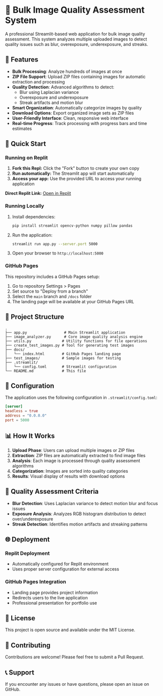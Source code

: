 # 📸 Bulk Image Quality Assessment System

A professional Streamlit-based web application for bulk image quality assessment. This system analyzes multiple uploaded images to detect quality issues such as blur, overexposure, underexposure, and streaks.

## 🌟 Features

- **Bulk Processing**: Analyze hundreds of images at once
- **ZIP File Support**: Upload ZIP files containing images for automatic extraction and processing
- **Quality Detection**: Advanced algorithms to detect:
  - Blur using Laplacian variance
  - Overexposure and underexposure
  - Streak artifacts and motion blur
- **Smart Organization**: Automatically categorize images by quality
- **Download Options**: Export organized image sets as ZIP files
- **User-Friendly Interface**: Clean, responsive web interface
- **Real-time Progress**: Track processing with progress bars and time estimates

## 🚀 Quick Start

### Running on Replit
1. **Fork this Repl:** Click the "Fork" button to create your own copy
2. **Run automatically:** The Streamlit app will start automatically
3. **Access your app:** Use the provided URL to access your running application

**Direct Replit Link:** [Open in Replit](https://replit.com/@Noelleuhl/Image-Quality-sorting)

### Running Locally
1. Install dependencies:
   ```bash
   pip install streamlit opencv-python numpy pillow pandas
   ```
2. Run the application:
   ```bash
   streamlit run app.py --server.port 5000
   ```
3. Open your browser to `http://localhost:5000`

### GitHub Pages
This repository includes a GitHub Pages setup:
1. Go to repository Settings > Pages
2. Set source to "Deploy from a branch"
3. Select the `main` branch and `/docs` folder
4. The landing page will be available at your GitHub Pages URL

## 📁 Project Structure

```
.
├── app.py                 # Main Streamlit application
├── image_analyzer.py      # Core image quality analysis engine
├── utils.py              # Utility functions for file operations
├── create_test_images.py # Tool for generating test images
├── docs/
│   └── index.html        # GitHub Pages landing page
├── test_images/          # Sample images for testing
├── .streamlit/
│   └── config.toml       # Streamlit configuration
└── README.md             # This file
```

## 🔧 Configuration

The application uses the following configuration in `.streamlit/config.toml`:

```toml
[server]
headless = true
address = "0.0.0.0"
port = 5000
```

## 📊 How It Works

1. **Upload Phase**: Users can upload multiple images or ZIP files
2. **Extraction**: ZIP files are automatically extracted to find image files
3. **Analysis**: Each image is processed through quality assessment algorithms
4. **Categorization**: Images are sorted into quality categories
5. **Results**: Visual display of results with download options

## 🎯 Quality Assessment Criteria

- **Blur Detection**: Uses Laplacian variance to detect motion blur and focus issues
- **Exposure Analysis**: Analyzes RGB histogram distribution to detect over/underexposure
- **Streak Detection**: Identifies motion artifacts and streaking patterns

## 🌐 Deployment

### Replit Deployment
- Automatically configured for Replit environment
- Uses proper server configuration for external access

### GitHub Pages Integration
- Landing page provides project information
- Redirects users to the live application
- Professional presentation for portfolio use

## 📝 License

This project is open source and available under the MIT License.

## 🤝 Contributing

Contributions are welcome! Please feel free to submit a Pull Request.

## 📞 Support

If you encounter any issues or have questions, please open an issue on GitHub.